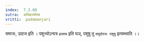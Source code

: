 ```yaml
---
index:  7.3.60
sutra:  अजिव्रज्योश्च
vritti:  padamanjari
---
```


समाजः, उदाज इति । पशुभ्योऽन्यत्र `हलश्च` इति घञ्, पशुषु तु `समुदोरजः पशुषु` इत्यब्भवति ।।
